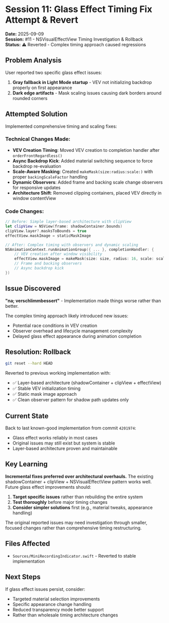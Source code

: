 # Session 11: Glass Effect Timing Fix Attempt & Revert

**Date:** 2025-09-09  
**Session:** #11 - NSVisualEffectView Timing Investigation & Rollback  
**Status:** ⚠️ Reverted - Complex timing approach caused regressions

## Problem Analysis

User reported two specific glass effect issues:
1. **Gray fallback in Light Mode startup** - VEV not initializing backdrop properly on first appearance
2. **Dark edge artifacts** - Mask scaling issues causing dark borders around rounded corners

## Attempted Solution

Implemented comprehensive timing and scaling fixes:

### Technical Changes Made:
- **VEV Creation Timing**: Moved VEV creation to completion handler after `orderFrontRegardless()`
- **Async Backdrop Kick**: Added material switching sequence to force backdrop re-evaluation
- **Scale-Aware Masking**: Created `makeMask(size:radius:scale:)` with proper `backingScaleFactor` handling
- **Dynamic Observers**: Added frame and backing scale change observers for responsive updates
- **Architecture Shift**: Removed clipping containers, placed VEV directly in window contentView

### Code Changes:
```swift
// Before: Simple layer-based architecture with clipView
let clipView = NSView(frame: shadowContainer.bounds)
clipView.layer?.masksToBounds = true
effectView.maskImage = staticMaskImage

// After: Complex timing with observers and dynamic scaling
NSAnimationContext.runAnimationGroup({ ... }, completionHandler: {
    // VEV creation after window visibility
    effectView.maskImage = makeMask(size: size, radius: 16, scale: scale)
    // Frame and backing observers
    // Async backdrop kick
})
```

## Issue Discovered

**"na; verschlimmbessert"** - Implementation made things worse rather than better.

The complex timing approach likely introduced new issues:
- Potential race conditions in VEV creation
- Observer overhead and lifecycle management complexity
- Delayed glass effect appearance during animation completion

## Resolution: Rollback

```bash
git reset --hard HEAD
```

Reverted to previous working implementation with:
- ✅ Layer-based architecture (shadowContainer + clipView + effectView)
- ✅ Stable VEV initialization timing
- ✅ Static mask image approach
- ✅ Clean observer pattern for shadow path updates only

## Current State

Back to last known-good implementation from commit `4201974`:
- Glass effect works reliably in most cases
- Original issues may still exist but system is stable
- Layer-based architecture proven and maintainable

## Key Learning

**Incremental fixes preferred over architectural overhauls.** The existing shadowContainer + clipView + NSVisualEffectView pattern works well. Future glass effect improvements should:

1. **Target specific issues** rather than rebuilding the entire system
2. **Test thoroughly** before major timing changes
3. **Consider simpler solutions** first (e.g., material tweaks, appearance handling)

The original reported issues may need investigation through smaller, focused changes rather than comprehensive timing restructuring.

## Files Affected

- `Sources/MiniRecordingIndicator.swift` - Reverted to stable implementation

## Next Steps

If glass effect issues persist, consider:
- Targeted material selection improvements
- Specific appearance change handling
- Reduced transparency mode better support
- Rather than wholesale timing architecture changes